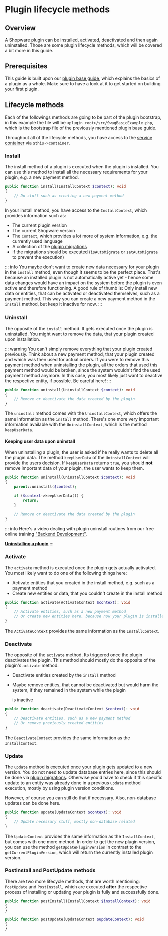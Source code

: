 # Plugin lifecycle methods

## Overview

A Shopware plugin can be installed, activated, deactivated and then again uninstalled. Those are some plugin lifecycle methods, which will be covered a bit more in this guide.

## Prerequisites

This guide is built upon our [plugin base guide](../plugin-base-guide.md), which explains the basics of a plugin as a whole. Make sure to have a look at it to get started on building your first plugin.

## Lifecycle methods

Each of the followings methods are going to be part of the plugin bootstrap, in this example the file will be `<plugin root>/src/SwagBasicExample.php`, which is the bootstrap file of the previously mentioned plugin base guide.

Throughout all of the lifecycle methods, you have access to the [service container](dependency-injection.md) via `$this->container`.

### Install

The install method of a plugin is executed when the plugin is installed. You can use this method to install all the necessary requirements for your plugin, e.g. a new payment method.

<CodeBlock title="<plugin root>/src/SwagBasicExample">

```php
public function install(InstallContext $context): void
{
    // Do stuff such as creating a new payment method
}
```

</CodeBlock>

In your install method, you have access to the `InstallContext`, which provides information such as:

* The current plugin version
* The current Shopware version
* The `Context`, which provides a lot more of system information, e.g. the currently used language
* A collection of the [plugin migrations](database-migrations.md)
* If the migrations should be executed \(`isAutoMigrate` or `setAutoMigrate` to prevent the execution\)

::: info
You maybe don't want to create new data necessary for your plugin in the `install` method, even though it seems to be the perfect place. That's because an installed plugin is not automatically active yet - hence some data changes would have an impact on the system before the plugin is even active and therefore functioning. A good rule of thumb is: Only install new data or entities, that can be activated or deactivated themselves, such as a payment method. This way you can create a new payment method in the `install` method, but keep it inactive for now.
:::

### Uninstall

The opposite of the `install` method. It gets executed once the plugin is uninstalled. You might want to remove the data, that your plugin created upon installation.

::: warning
You can't simply remove everything that your plugin created previously. Think about a new payment method, that your plugin created and which was then used for actual orders. If you were to remove this payment method when uninstalling the plugin, all the orders that used this payment method would be broken, since the system wouldn't find the used payment method anymore. In this case, you most likely just want to deactive the respective entity, if possible. Be careful here!
:::

<CodeBlock title="<plugin root>/src/SwagBasicExample">

```php
public function uninstall(UninstallContext $context): void
{
    // Remove or deactivate the data created by the plugin
}
```

</CodeBlock>

The `uninstall` method comes with the `UninstallContext`, which offers the same information as the `install` method. There's one more very important information available with the `UninstallContext`, which is the method `keepUserData`.

#### Keeping user data upon uninstall

When uninstalling a plugin, the user is asked if he really wants to delete all the plugin data. The method `keepUserData` of the `UninstallContext` will provide the users decision. If `keepUserData` returns `true`, you should **not** remove important data of your plugin, the user wants to keep them.

<CodeBlock title="<plugin root>/src/SwagBasicExample">

```php
public function uninstall(UninstallContext $context): void
{
    parent::uninstall($context);

    if ($context->keepUserData()) {
        return;
    }

    // Remove or deactivate the data created by the plugin
}
```

</CodeBlock>

::: info
Here's a video dealing with plugin uninstall routines from our free online training ["Backend Development"](https://academy.shopware.com/courses/shopware-6-backend-development-with-jisse-reitsma).

**[Uninstalling a plugin](https://www.youtube.com/watch?v=v9OXrUJzC1I)**
:::

### Activate

The `activate` method is executed once the plugin gets actually activated. You most likely want to do one of the following things here:

* Activate entities that you created in the install method, e.g. such as a payment method
* Create new entities or data, that you couldn't create in the install method

<CodeBlock title="<plugin root>/src/SwagBasicExample">

```php
public function activate(ActivateContext $context): void
{
    // Activate entities, such as a new payment method
    // Or create new entities here, because now your plugin is installed and active for sure
}
```

</CodeBlock>

The `ActivateContext` provides the same information as the `InstallContext`.

### Deactivate

The opposite of the `activate` method. Its triggered once the plugin deactivates the plugin. This method should mostly do the opposite of the plugin's `activate` method:

* Deactivate entities created by the `install` method
* Maybe remove entities, that cannot be deactivated but would harm the system, if they remained in the system while the plugin

  is inactive

<CodeBlock title="<plugin root>/src/SwagBasicExample">

```php
public function deactivate(DeactivateContext $context): void
{
    // Deactivate entities, such as a new payment method
    // Or remove previously created entities
}
```

</CodeBlock>

The `DeactivateContext` provides the same information as the `InstallContext`.

### Update

The `update` method is executed once your plugin gets updated to a new version. You do not need to update database entries here, since this should be done via [plugin migrations](database-migrations.md). Otherwise you'd have to check if this specific update to an entity was already done in a previous `update` method execution, mostly by using plugin version conditions.

However, of course you can still do that if necessary. Also, non-database updates can be done here.

<CodeBlock title="<plugin root>/src/SwagBasicExample">

```php
public function update(UpdateContext $context): void
{
    // Update necessary stuff, mostly non-database related
}
```

</CodeBlock>

The `UpdateContext` provides the same information as the `InstallContext`, but comes with one more method. In order to get the new plugin version, you can use the method `getUpdatePluginVersion` in contrast to the `getCurrentPluginVersion`, which will return the currently installed plugin version.

### PostInstall and PostUpdate methods

There are two more lifecycle methods, that are worth mentioning: `PostUpdate` and `PostInstall`, which are executed **after** the respective process of installing or updating your plugin is fully and successfully done.

<CodeBlock title="<plugin root>/src/SwagBasicExample">

```php
public function postInstall(InstallContext $installContext): void
{
}

public function postUpdate(UpdateContext $updateContext): void
{
}
```

</CodeBlock>
